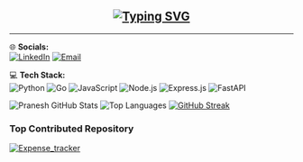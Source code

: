 <h2 align="center">
  <a href="https://github.com/Pranesh-alt">
    <img src="https://readme-typing-svg.demolab.com?font=Fira+Code&weight=900&size=40&pause=1000&color=F75C7E&center=true&vCenter=true&width=600&lines=PRANESH" alt="Typing SVG" />
  </a>
</h2>


---

🌐 **Socials:**   
[![LinkedIn](https://img.shields.io/badge/LinkedIn-0077B5.svg?&style=for-the-badge&logo=linkedin&logoColor=white)](https://www.linkedin.com/in/pranesh-r-0886b5308/)
[![Email](https://img.shields.io/badge/Email-D14836?style=for-the-badge&logo=gmail&logoColor=white)](mailto:praneshtaker@gmail.com)

💻 **Tech Stack:**  
![Python](https://img.shields.io/badge/Python-3670A0?style=for-the-badge&logo=python&logoColor=white)
![Go](https://img.shields.io/badge/Go-00ADD8?style=for-the-badge&logo=go&logoColor=white)
![JavaScript](https://img.shields.io/badge/JavaScript-F7DF1E?style=for-the-badge&logo=javascript&logoColor=black)
![Node.js](https://img.shields.io/badge/Node.js-339933?style=for-the-badge&logo=node.js&logoColor=white)
![Express.js](https://img.shields.io/badge/Express.js-000000?style=for-the-badge&logo=express&logoColor=white)
![FastAPI](https://img.shields.io/badge/FastAPI-009688?style=for-the-badge&logo=fastapi&logoColor=white)


![Pranesh GitHub Stats](https://github-readme-stats.vercel.app/api?username=Pranesh-alt&show_icons=true&include_all_commits=true&count_private=true&hide_title=false&hide=contribs&theme=radical&rank_icon=github&disable_animations=false&custom_title=📈+Pranesh's+GitHub+Stats&line_height=24&cache_bust=20250716)
![Top Languages](https://github-readme-stats.vercel.app/api/top-langs/?username=Pranesh-alt&layout=compact&langs_count=10&theme=radical&card_width=320&hide_progress=false&cache_bust=20250716)
[![GitHub Streak](https://github-readme-streak-stats.herokuapp.com?user=Pranesh-alt&theme=radical&hide_border=false&date_format=M%20j%5B%2C%20Y%5D&mode=daily&ring=F75C7E&fire=F75C7E&sideNums=FFB6C1&sideLabels=FFB6C1&dates=FFFFFF&cache_bust=20250716)](https://git.io/streak-stats)


### Top Contributed Repository

[![Expense_tracker](https://github-readme-stats.vercel.app/api/pin/?username=Pranesh-alt&repo=Expense_tracker&theme=radical)](https://github.com/Pranesh-alt/Expense_tracker)
